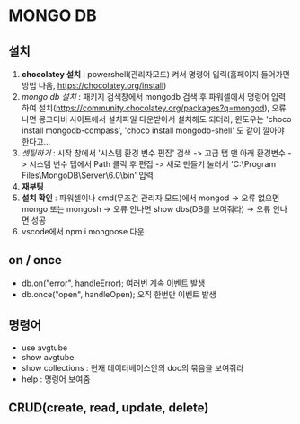 # MONGO DB
## 설치
1. **chocolatey 설치** : powershell(관리자모드) 켜서 명령어 입력(홈페이지 들어가면 방법 나옴, https://chocolatey.org/install) 
2. *mongo db 설치* : 패키지 검색창에서 mongodb 검색 후 파워셀에서 명령어 입력하여 설치(https://community.chocolatey.org/packages?q=mongod), 오류 나면 몽고디비 사이트에서 설치파일 다운받아서 설치해도 되더라, 윈도우는 'choco install mongodb-compass', 'choco install mongodb-shell' 도 같이 깔아야 한다고...
3. *셋팅하기* : 시작 창에서 '시스템 환경 변수 편집' 검색 -> 고급 탭 맨 아래 환경변수 -> 시스템 변수 탭에서 Path 클릭 후 편집 -> 새로 만들기 눌러서 'C:\Program Files\MongoDB\Server\6.0\bin' 입력
4. **재부팅**
5. **설치 확인** : 파워셀이나 cmd(무조건 관리자 모드)에서 mongod -> 오류 없으면 mongo 또는 mongosh -> 오류 안나면 show dbs(DB를 보여줘라) -> 오류 안나면 성공
6. vscode에서 npm i mongoose 다운

## on / once
* db.on("error", handleError); 여러번 계속 이벤트 발생
* db.once("open", handleOpen); 오직 한번만 이벤트 발생

## 명령어
* use avgtube
* show avgtube
* show collections : 현재 데이터베이스안의 doc의 묶음을 보여줘라
* help : 명령어 보여줌

## CRUD(create, read, update, delete)